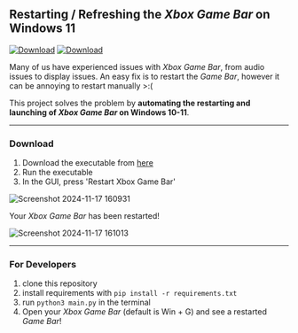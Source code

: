 ## Restarting / Refreshing the _Xbox Game Bar_ on Windows 11

[![Download](https://img.shields.io/badge/Download-Latest%20Release-blue)][latest-release]
[![Download](https://img.shields.io/badge/My%20Portfolio-orange)][my-portfolio]

Many of us have experienced issues with _Xbox Game Bar_, from audio issues to display issues. An easy fix is to restart the _Game Bar_, however it can be annoying to restart manually >:(
  
This project solves the problem by **automating the restarting and launching of _Xbox Game Bar_ on Windows 10-11**.

---

### Download

1. Download the executable from [here][latest-release]
2. Run the executable
3. In the GUI, press 'Restart Xbox Game Bar'

![Screenshot 2024-11-17 160931](https://github.com/user-attachments/assets/0f264338-0af1-4460-a3bf-eeafc24445a6)

Your _Xbox Game Bar_ has been restarted!

![Screenshot 2024-11-17 161013](https://github.com/user-attachments/assets/d0777460-7c54-44a5-a906-e50eed587b89)

---

### For Developers

1. clone this repository
2. install requirements with `pip install -r requirements.txt`
3. run `python3 main.py` in the terminal
4. Open your _Xbox Game Bar_ (default is Win + G) and see a restarted _Game Bar_!

[latest-release]: https://github.com/masonmarker/RestartXboxGameBar/releases/latest
[my-portfolio]: https://masonmarker.com
